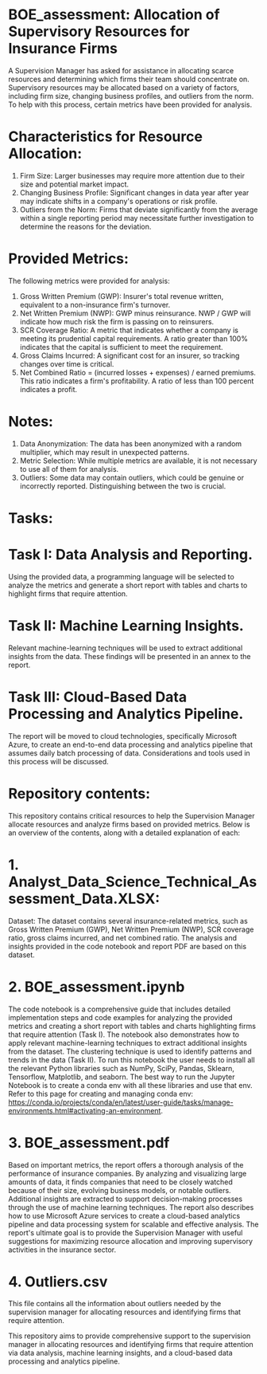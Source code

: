 # BOE_assessment: Allocation of Supervisory Resources for Insurance Firms

A Supervision Manager has asked for assistance in allocating scarce resources and determining which firms their team should concentrate on. Supervisory resources may be allocated based on a variety of factors, including firm size, changing business profiles, and outliers from the norm. To help with this process, certain metrics have been provided for analysis.

# Characteristics for Resource Allocation:
1. Firm Size: Larger businesses may require more attention due to their size and potential market impact.
2. Changing Business Profile: Significant changes in data year after year may indicate shifts in a company's operations or risk profile.
3. Outliers from the Norm: Firms that deviate significantly from the average within a single reporting period may necessitate further investigation to determine the reasons for the deviation.

# Provided Metrics:
The following metrics were provided for analysis:
1. Gross Written Premium (GWP): Insurer's total revenue written, equivalent to a non-insurance firm's turnover.
2. Net Written Premium (NWP): GWP minus reinsurance. NWP / GWP will indicate how much risk the firm is passing on to reinsurers.
3. SCR Coverage Ratio: A metric that indicates whether a company is meeting its prudential capital requirements. A ratio greater than 100% indicates that the capital is sufficient to meet the requirement.
4. Gross Claims Incurred: A significant cost for an insurer, so tracking changes over time is critical.
5. Net Combined Ratio = (incurred losses + expenses) / earned premiums. This ratio indicates a firm's profitability. A ratio of less than 100 percent indicates a profit.

# Notes:
1. Data Anonymization: The data has been anonymized with a random multiplier, which may result in unexpected patterns.
2. Metric Selection: While multiple metrics are available, it is not necessary to use all of them for analysis.
3. Outliers: Some data may contain outliers, which could be genuine or incorrectly reported. Distinguishing between the two is crucial.

# Tasks:
# Task I: Data Analysis and Reporting.
Using the provided data, a programming language will be selected to analyze the metrics and generate a short report with tables and charts to highlight firms that require attention.

# Task II: Machine Learning Insights.
Relevant machine-learning techniques will be used to extract additional insights from the data. These findings will be presented in an annex to the report.

# Task III: Cloud-Based Data Processing and Analytics Pipeline.
The report will be moved to cloud technologies, specifically Microsoft Azure, to create an end-to-end data processing and analytics pipeline that assumes daily batch processing of data. Considerations and tools used in this process will be discussed.

# Repository contents:
This repository contains critical resources to help the Supervision Manager allocate resources and analyze firms based on provided metrics. Below is an overview of the contents, along with a detailed explanation of each:

# 1. Analyst_Data_Science_Technical_Assessment_Data.XLSX:
Dataset: The dataset contains several insurance-related metrics, such as Gross Written Premium (GWP), Net Written Premium (NWP), SCR coverage ratio, gross claims incurred, and net combined ratio. The analysis and insights provided in the code notebook and report PDF are based on this dataset.

# 2. BOE_assessment.ipynb
The code notebook is a comprehensive guide that includes detailed implementation steps and code examples for analyzing the provided metrics and creating a short report with tables and charts highlighting firms that require attention (Task I). The notebook also demonstrates how to apply relevant machine-learning techniques to extract additional insights from the dataset. The clustering technique is used to identify patterns and trends in the data (Task II). To run this notebook the user needs to install all the relevant Python libraries such as NumPy, SciPy, Pandas, Sklearn, Tensorflow, Matplotlib, and seaborn. The best way to run the Jupyter Notebook is to create a conda env with all these libraries and use that env. Refer to this page for creating and managing conda env: https://conda.io/projects/conda/en/latest/user-guide/tasks/manage-environments.html#activating-an-environment.

# 3. BOE_assessment.pdf
Based on important metrics, the report offers a thorough analysis of the performance of insurance companies. By analyzing and visualizing large amounts of data, it finds companies that need to be closely watched because of their size, evolving business models, or notable outliers. Additional insights are extracted to support decision-making processes through the use of machine learning techniques. The report also describes how to use Microsoft Azure services to create a cloud-based analytics pipeline and data processing system for scalable and effective analysis. The report's ultimate goal is to provide the Supervision Manager with useful suggestions for maximizing resource allocation and improving supervisory activities in the insurance sector.

# 4. Outliers.csv
This file contains all the information about outliers needed by the supervision manager for allocating resources and identifying firms that require attention.

This repository aims to provide comprehensive support to the supervision manager in allocating resources and identifying firms that require attention via data analysis, machine learning insights, and a cloud-based data processing and analytics pipeline.
